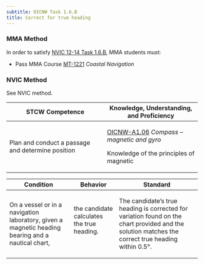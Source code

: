 ```yaml
---
subtitle: OICNW Task 1.6.B 
title: Correct for true heading
---
```



### MMA Method

In order to satisfy  [NVIC 12-14  Task  1.6.B]({{site.baseurl}}/assets/images/nvic-12-14.pdf), MMA students must:

* Pass MMA Course [MT-1221]( {{site.baseurl}}/courses/MT-1221) *Coastal Navigation*


### NVIC Method

<a onclick="togglevisibility('nvic_methods')" >See NVIC method.</a>

<div id='nvic_methods' class='hide'>

<table>
<thead>
<tr>
<th class='forty'> STCW Competence </th>
<th class='sixty'> Knowledge, Understanding, and Proficiency </th>
</tr>
</thead>




<tbody>
<tr><td markdown='1'>

Plan and conduct a passage and determine position

</td><td markdown='1'>

[OICNW-A1.06](../../tables/21.html#OICNW-A1.06) *Compass – magnetic and gyro*

Knowledge of the principles of magnetic

</td></tr>


</tbody>
</table>


<table>
<thead>
<tr><th class='twenty'>  Condition </th><th class='twenty'> Behavior </th><th  class='sixty'>Standard </th></tr>
</thead>
<tbody >



<tr><td markdown='1'>

On a vessel or in a navigation laboratory, given a magnetic heading bearing and a nautical chart,

</td><td markdown='1'>

the candidate calculates the true heading.

<br>

<div class="tooltip">
<span class="tooltiptext">
</span>
</div>


</td><td markdown='1'>

The candidate’s true heading is corrected for variation found on the chart provided and the solution matches the correct true heading within 0.5°.

</td></tr>
</tbody>
</table>
</div>
